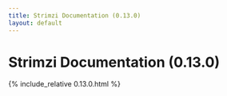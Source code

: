 ```yaml
---
title: Strimzi Documentation (0.13.0)
layout: default
---
```


<h1>Strimzi Documentation (0.13.0)</h1>

{% include_relative 0.13.0.html %}
